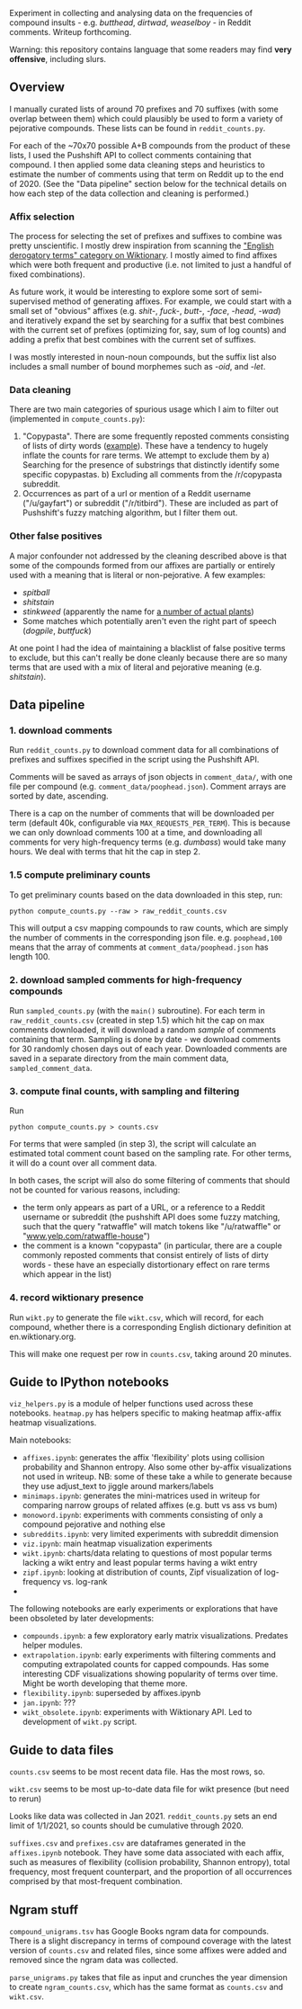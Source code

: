 Experiment in collecting and analysing data on the frequencies of compound insults - e.g. *butthead*, *dirtwad*, *weaselboy* - in Reddit comments. Writeup forthcoming.

Warning: this repository contains language that some readers may find **very offensive**, including slurs.

## Overview

I manually curated lists of around 70 prefixes and 70 suffixes (with some overlap between them) which could plausibly be used to form a variety of pejorative compounds. These lists can be found in `reddit_counts.py`.

For each of the ~70x70 possible A+B compounds from the product of these lists, I used the Pushshift API to collect comments containing that compound. I then applied some data cleaning steps and heuristics to estimate the number of comments using that term on Reddit up to the end of 2020. (See the "Data pipeline" section below for the technical details on how each step of the data collection and cleaning is performed.)

### Affix selection

The process for selecting the set of prefixes and suffixes to combine was pretty unscientific. I mostly drew inspiration from scanning the ["English derogatory terms" category on Wiktionary](https://en.wiktionary.org/wiki/Category:English_derogatory_terms). I mostly aimed to find affixes which were both frequent and productive (i.e. not limited to just a handful of fixed combinations).

As future work, it would be interesting to explore some sort of semi-supervised method of generating affixes. For example, we could start with a small set of "obvious" affixes (e.g. *shit-*, *fuck-*, *butt-*, *-face*, *-head*, *-wad*) and iteratively expand the set by searching for a suffix that best combines with the current set of prefixes (optimizing for, say, sum of log counts) and adding a prefix that best combines with the current set of suffixes.

I was mostly interested in noun-noun compounds, but the suffix list also includes a small number of bound morphemes such as *-oid*, and *-let*.

### Data cleaning

There are two main categories of spurious usage which I aim to filter out (implemented in `compute_counts.py`):

1. "Copypasta". There are some frequently reposted comments consisting of lists of dirty words ([example](https://www.reddit.com/r/copypasta/comments/jmt0xx/every_single_swear_word_i_didnt_write_this_i/)). These have a tendency to hugely inflate the counts for rare terms. We attempt to exclude them by a) Searching for the presence of substrings that distinctly identify some specific copypastas. b) Excluding all comments from the /r/copypasta subreddit.
2. Occurrences as part of a url or mention of a Reddit username ("/u/gayfart") or subreddit ("/r/titbird"). These are included as part of Pushshift's fuzzy matching algorithm, but I filter them out.

### Other false positives

A major confounder not addressed by the cleaning described above is that some of the compounds formed from our affixes are partially or entirely used with a meaning that is literal or non-pejorative. A few examples:

- *spitball*
- *shitstain*
- *stinkweed* (apparently the name for [a number of actual plants](https://en.wikipedia.org/wiki/Stinkweed))
- Some matches which potentially aren't even the right part of speech (*dogpile*, *buttfuck*)

At one point I had the idea of maintaining a blacklist of false positive terms to exclude, but this can't really be done cleanly because there are so many terms that are used with a mix of literal and pejorative meaning (e.g. *shitstain*).

## Data pipeline

### 1. download comments

Run `reddit_counts.py` to download comment data for all combinations of prefixes and suffixes specified in the script using the Pushshift API.

Comments will be saved as arrays of json objects in `comment_data/`, with one file per compound (e.g. `comment_data/poophead.json`). Comment arrays are sorted by date, ascending.

There is a cap on the number of comments that will be downloaded per term (default 40k, configurable via `MAX_REQUESTS_PER_TERM`). This is because we can only download comments 100 at a time, and downloading all comments for very high-frequency terms (e.g. *dumbass*) would take many hours. We deal with terms that hit the cap in step 2.

### 1.5 compute preliminary counts

To get preliminary counts based on the data downloaded in this step, run:

```
python compute_counts.py --raw > raw_reddit_counts.csv
```

This will output a csv mapping compounds to raw counts, which are simply the number of comments in the corresponding json file. e.g. `poophead,100` means that the array of comments at `comment_data/poophead.json` has length 100.

### 2. download sampled comments for high-frequency compounds

Run `sampled_counts.py` (with the `main()` subroutine). For each term in `raw_reddit_counts.csv` (created in step 1.5) which hit the cap on max comments downloaded, it will download a random *sample* of comments containing that term. Sampling is done by date - we download comments for 30 randomly chosen days out of each year. Downloaded comments are saved in a separate directory from the main comment data, `sampled_comment_data`.

### 3. compute final counts, with sampling and filtering

Run

```
python compute_counts.py > counts.csv
```

For terms that were sampled (in step 3), the script will calculate an estimated total comment count based on the sampling rate. For other terms, it will do a count over all comment data.

In both cases, the script will also do some filtering of comments that should not be counted for various reasons, including:
- the term only appears as part of a URL, or a reference to a Reddit username or subreddit (the pushshift API does some fuzzy matching, such that the query "ratwaffle" will match tokens like "/u/ratwaffle" or "www.yelp.com/ratwaffle-house")
- the comment is a known "copypasta" (in particular, there are a couple commonly reposted comments that consist entirely of lists of dirty words - these have an especially distortionary effect on rare terms which appear in the list)

### 4. record wiktionary presence

Run `wikt.py` to generate the file `wikt.csv`, which will record, for each compound, whether there is a corresponding English dictionary definition at en.wiktionary.org.

This will make one request per row in `counts.csv`, taking around 20 minutes.

## Guide to IPython notebooks

`viz_helpers.py` is a module of helper functions used across these notebooks. `heatmap.py` has helpers specific to making heatmap affix-affix heatmap visualizations.

Main notebooks:
- `affixes.ipynb`: generates the affix 'flexibility' plots using collision probability and Shannon entropy. Also some other by-affix visualizations not used in writeup.
                   NB: some of these take a while to generate because they use adjust_text to jiggle around markers/labels
- `minimaps.ipynb`: generates the mini-matrices used in writeup for comparing narrow groups of related affixes (e.g. butt vs ass vs bum)
- `monoword.ipynb`: experiments with comments consisting of only a compound pejorative and nothing else
- `subreddits.ipynb`: very limited experiments with subreddit dimension
- `viz.ipynb`: main heatmap visualization experiments
- `wikt.ipynb`: charts/data relating to questions of most popular terms lacking a wikt entry and least popular terms having a wikt entry
- `zipf.ipynb`: looking at distribution of counts, Zipf visualization of log-frequency vs. log-rank
- 

The following notebooks are early experiments or explorations that have been obsoleted by later developments:
- `compounds.ipynb`: a few exploratory early matrix visualizations. Predates helper modules.
- `extrapolation.ipynb`: early experiments with filtering comments and computing extrapolated counts for capped compounds. Has some interesting CDF visualizations showing popularity of terms over time. Might be worth developing that theme more.
- `flexibility.ipynb`: superseded by affixes.ipynb
- `jan.ipynb`: ???
- `wikt_obsolete.ipynb`: experiments with Wiktionary API. Led to development of `wikt.py` script.

## Guide to data files

`counts.csv` seems to be most recent data file. Has the most rows, so.

`wikt.csv` seems to be most up-to-date data file for wikt presence (but need to rerun)

Looks like data was collected in Jan 2021. `reddit_counts.py` sets an end limit of 1/1/2021, so counts should be cumulative through 2020.

`suffixes.csv` and `prefixes.csv` are dataframes generated in the `affixes.ipynb` notebook. They have some data associated with each affix, such as measures of flexibility (collision probability, Shannon entropy), total frequency, most frequent counterpart, and the proportion of all occurrences comprised by that most-frequent combination.

## Ngram stuff

`compound_unigrams.tsv` has Google Books ngram data for compounds. There is a slight discrepancy in terms of compound coverage with the latest version of `counts.csv` and related files, since some affixes were added and removed since the ngram data was collected.

`parse_unigrams.py` takes that file as input and crunches the year dimension to create `ngram_counts.csv`, which has the same format as `counts.csv` and `wikt.csv`.
